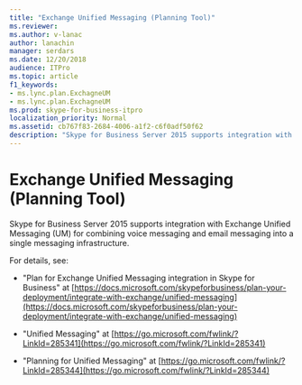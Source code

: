 ```yaml
---
title: "Exchange Unified Messaging (Planning Tool)"
ms.reviewer: 
ms.author: v-lanac
author: lanachin
manager: serdars
ms.date: 12/20/2018
audience: ITPro
ms.topic: article
f1_keywords:
- ms.lync.plan.ExchagneUM
- ms.lync.plan.ExchagneUM
ms.prod: skype-for-business-itpro
localization_priority: Normal
ms.assetid: cb767f83-2684-4006-a1f2-c6f0adf50f62
description: "Skype for Business Server 2015 supports integration with Exchange Unified Messaging (UM) for combining voice messaging and email messaging into a single messaging infrastructure."
---
```


# Exchange Unified Messaging (Planning Tool)

Skype for Business Server 2015 supports integration with Exchange Unified Messaging (UM) for combining voice messaging and email messaging into a single messaging infrastructure.

For details, see:
  
- "Plan for Exchange Unified Messaging integration in Skype for Business" at [https://docs.microsoft.com/skypeforbusiness/plan-your-deployment/integrate-with-exchange/unified-messaging](https://docs.microsoft.com/skypeforbusiness/plan-your-deployment/integrate-with-exchange/unified-messaging)
    
- "Unified Messaging" at [https://go.microsoft.com/fwlink/?LinkId=285341](https://go.microsoft.com/fwlink/?LinkId=285341)
    
- "Planning for Unified Messaging" at [https://go.microsoft.com/fwlink/?LinkId=285344](https://go.microsoft.com/fwlink/?LinkId=285344)
